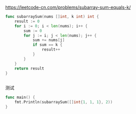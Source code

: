 https://leetcode-cn.com/problems/subarray-sum-equals-k/

```go
func subarraySum(nums []int, k int) int {
	result := 0
	for i := 0; i < len(nums); i++ {
		sum := 0
		for j := i; j < len(nums); j++ {
			sum += nums[j]
			if sum == k {
				result++
			}
		}
	}
	return result
}
```

```go

```

测试

```go
func main() {
	fmt.Println(subarraySum([]int{1, 1, 1}, 2))
}
```